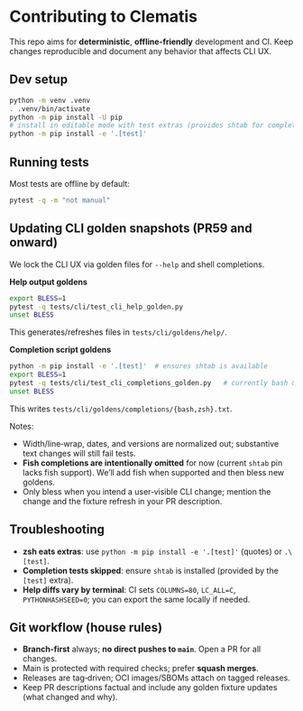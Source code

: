 

# Contributing to Clematis

This repo aims for **deterministic**, **offline‑friendly** development and CI. Keep changes reproducible and document any behavior that affects CLI UX.

## Dev setup

```bash
python -m venv .venv
. .venv/bin/activate
python -m pip install -U pip
# install in editable mode with test extras (provides shtab for completion goldens)
python -m pip install -e '.[test]'
```

## Running tests

Most tests are offline by default:
```bash
pytest -q -m "not manual"
```

## Updating CLI golden snapshots (PR59 and onward)

We lock the CLI UX via golden files for `--help` and shell completions.

**Help output goldens**
```bash
export BLESS=1
pytest -q tests/cli/test_cli_help_golden.py
unset BLESS
```
This generates/refreshes files in `tests/cli/goldens/help/`.

**Completion script goldens**
```bash
python -m pip install -e '.[test]'  # ensures shtab is available
export BLESS=1
pytest -q tests/cli/test_cli_completions_golden.py   # currently bash & zsh only
unset BLESS
```
This writes `tests/cli/goldens/completions/{bash,zsh}.txt`.

Notes:
- Width/line‑wrap, dates, and versions are normalized out; substantive text changes will still fail tests.
- **Fish completions are intentionally omitted** for now (current `shtab` pin lacks fish support). We’ll add fish when supported and then bless new goldens.
- Only bless when you intend a user‑visible CLI change; mention the change and the fixture refresh in your PR description.

## Troubleshooting

- **zsh eats extras**: use `python -m pip install -e '.[test]'` (quotes) or `.\[test]`.
- **Completion tests skipped**: ensure `shtab` is installed (provided by the `[test]` extra).
- **Help diffs vary by terminal**: CI sets `COLUMNS=80`, `LC_ALL=C`, `PYTHONHASHSEED=0`; you can export the same locally if needed.

## Git workflow (house rules)

- **Branch‑first** always; **no direct pushes to `main`**. Open a PR for all changes.
- Main is protected with required checks; prefer **squash merges**.
- Releases are tag‑driven; OCI images/SBOMs attach on tagged releases.
- Keep PR descriptions factual and include any golden fixture updates (what changed and why).